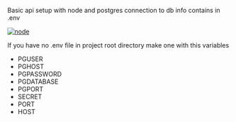 Basic api setup with node and postgres
connection to db info contains in .env

[![node][node]][node-url]

If you have no .env file in project
root directory make one with this variables
 - PGUSER
 - PGHOST
 - PGPASSWORD
 - PGDATABASE
 - PGPORT
 - SECRET
 - PORT
 - HOST


 [node]: https://img.shields.io/badge/node-%3E%3D%20v8.6.0-green.svg
 [node-url]: https://nodejs.org/download/release/v8.6.0/
